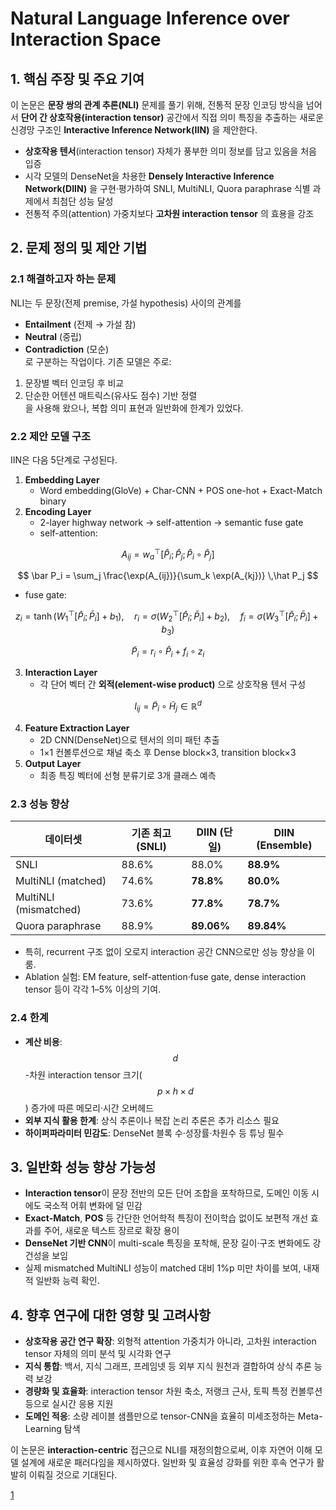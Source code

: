 # Natural Language Inference over Interaction Space

## 1. 핵심 주장 및 주요 기여  
이 논문은 **문장 쌍의 관계 추론(NLI)** 문제를 풀기 위해, 전통적 문장 인코딩 방식을 넘어서 **단어 간 상호작용(interaction tensor)** 공간에서 직접 의미 특징을 추출하는 새로운 신경망 구조인 **Interactive Inference Network(IIN)** 을 제안한다.  
- **상호작용 텐서**(interaction tensor) 자체가 풍부한 의미 정보를 담고 있음을 처음 입증  
- 시각 모델의 DenseNet을 차용한 **Densely Interactive Inference Network(DIIN)** 을 구현·평가하여 SNLI, MultiNLI, Quora paraphrase 식별 과제에서 최첨단 성능 달성  
- 전통적 주의(attention) 가중치보다 **고차원 interaction tensor** 의 효용을 강조  

## 2. 문제 정의 및 제안 기법  
### 2.1 해결하고자 하는 문제  
NLI는 두 문장(전제 premise, 가설 hypothesis) 사이의 관계를  
- **Entailment** (전제 → 가설 참)  
- **Neutral** (중립)  
- **Contradiction** (모순)  
로 구분하는 작업이다. 기존 모델은 주로:  
1. 문장별 벡터 인코딩 후 비교  
2. 단순한 어텐션 매트릭스(유사도 점수) 기반 정렬  
을 사용해 왔으나, 복합 의미 표현과 일반화에 한계가 있었다.  

### 2.2 제안 모델 구조  
IIN은 다음 5단계로 구성된다.  
1) **Embedding Layer**  
   - Word embedding(GloVe) + Char-CNN + POS one-hot + Exact-Match binary  
2) **Encoding Layer**  
   - 2-layer highway network → self-attention → semantic fuse gate  
   - self-attention:  

$$ A_{ij} = w_a^\top [\hat P_i;\hat P_j;\hat P_i \circ \hat P_j] $$  

$$ \bar P_i = \sum_j \frac{\exp(A_{ij})}{\sum_k \exp(A_{kj})} \,\hat P_j $$  
   
   - fuse gate:  

$$ z_i = \tanh(W_1^\top[\hat P_i;\bar P_i] + b_1),\quad r_i = \sigma(W_2^\top[\hat P_i;\bar P_i] + b_2),\quad f_i = \sigma(W_3^\top[\hat P_i;\bar P_i] + b_3) $$  

$$ \tilde P_i = r_i \circ \hat P_i + f_i \circ z_i $$  

3) **Interaction Layer**  
   - 각 단어 벡터 간 **외적(element-wise product)** 으로 상호작용 텐서 구성  

$$ I_{ij} = \tilde P_i \circ \tilde H_j \in \mathbb{R}^d $$  

4) **Feature Extraction Layer**  
   - 2D CNN(DenseNet)으로 텐서의 의미 패턴 추출  
   - 1×1 컨볼루션으로 채널 축소 후 Dense block×3, transition block×3  
5) **Output Layer**  
   - 최종 특징 벡터에 선형 분류기로 3개 클래스 예측  

### 2.3 성능 향상  
| 데이터셋 | 기존 최고(SNLI) | DIIN (단일) | DIIN (Ensemble) |
|----------|-----------------|-------------|-----------------|
| SNLI     | 88.6%          | 88.0%      | **88.9%**       |
| MultiNLI (matched)  | 74.6%          | **78.8%**    | **80.0%**       |
| MultiNLI (mismatched)| 73.6%          | **77.8%**    | **78.7%**       |
| Quora paraphrase     | 88.9%          | **89.06%**   | **89.84%**      |

- 특히, recurrent 구조 없이 오로지 interaction 공간 CNN으로만 성능 향상을 이룸.  
- Ablation 실험: EM feature, self-attention·fuse gate, dense interaction tensor 등이 각각 1–5% 이상의 기여.  

### 2.4 한계  
- **계산 비용**: $$d$$-차원 interaction tensor 크기($$p\times h\times d$$) 증가에 따른 메모리·시간 오버헤드  
- **외부 지식 활용 한계**: 상식 추론이나 복잡 논리 추론은 추가 리소스 필요  
- **하이퍼파라미터 민감도**: DenseNet 블록 수·성장률·차원수 등 튜닝 필수  

## 3. 일반화 성능 향상 가능성  
- **Interaction tensor**이 문장 전반의 모든 단어 조합을 포착하므로, 도메인 이동 시에도 국소적 어휘 변화에 덜 민감  
- **Exact-Match**, **POS** 등 간단한 언어학적 특징이 전이학습 없이도 보편적 개선 효과를 주어, 새로운 텍스트 장르로 확장 용이  
- **DenseNet 기반 CNN**이 multi-scale 특징을 포착해, 문장 길이·구조 변화에도 강건성을 보임  
- 실제 mismatched MultiNLI 성능이 matched 대비 1%p 미만 차이를 보여, 내재적 일반화 능력 확인.  

## 4. 향후 연구에 대한 영향 및 고려사항  
- **상호작용 공간 연구 확장**: 외형적 attention 가중치가 아니라, 고차원 interaction tensor 자체의 의미 분석 및 시각화 연구  
- **지식 통합**: 백서, 지식 그래프, 프레임넷 등 외부 지식 원천과 결합하여 상식 추론 능력 보강  
- **경량화 및 효율화**: interaction tensor 차원 축소, 저랭크 근사, 토픽 특정 컨볼루션 등으로 실시간 응용 지원  
- **도메인 적응**: 소량 레이블 샘플만으로 tensor-CNN을 효율히 미세조정하는 Meta-Learning 탐색  

이 논문은 **interaction-centric** 접근으로 NLI를 재정의함으로써, 이후 자연어 이해 모델 설계에 새로운 패러다임을 제시하였다. 일반화 및 효율성 강화를 위한 후속 연구가 활발히 이뤄질 것으로 기대된다.

[1](https://ppl-ai-file-upload.s3.amazonaws.com/web/direct-files/attachments/22370781/11592d4f-1888-4133-89ed-cee9cf98c01e/1709.04348v2.pdf)
